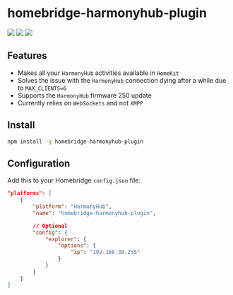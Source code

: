 # homebridge-harmonyhub-plugin

[![](https://img.shields.io/badge/contact-@thematerik-blue.svg?style=flat-square)](http://twitter.com/thematerik)
[![](https://img.shields.io/npm/v/homebridge-harmonyhub-plugin.svg?style=flat-square)](https://www.npmjs.com/package/homebridge-harmonyhub-plugin)
[![](https://img.shields.io/npm/dm/homebridge-harmonyhub-plugin.svg?style=flat-square)](https://www.npmjs.com/package/homebridge-harmonyhub-plugin)

## Features

* Makes all your `HarmonyHub` activities available in `HomeKit`
* Solves the issue with the `HarmonyHub` connection dying after a while due to `MAX_CLIENTS=6`
* Supports the `HarmonyHub` firmware 250 update
* Currently relies on `WebSockets` and not `XMPP`

## Install

```sh
npm install -g homebridge-harmonyhub-plugin
```

## Configuration

Add this to your Homebridge `config.json` file:

```json
"platforms": [
    {
        "platform": "HarmonyHub",
        "name": "homebridge-harmonyhub-plugin",

        // Optional
        "config": {
            "explorer": {
                "options": {
                    "ip": "192.168.38.255"
                }
            }
        }
    }
]
```

